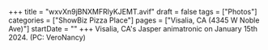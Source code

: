 +++
title = "wxvXn9jBNXMFRlyKJEMT.avif"
draft = false
tags = ["Photos"]
categories = ["ShowBiz Pizza Place"]
pages = ["Visalia, CA (4345 W Noble Ave)"]
startDate = ""
+++
Visalia, CA's Jasper animatronic on January 15th 2024. (PC: VeroNancy)
